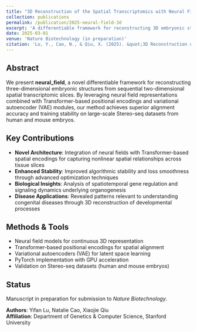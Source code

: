 ```yaml
---
title: "3D Reconstruction of the Spatial Transcriptomics with Neural Field"
collection: publications
permalink: /publication/2025-neural-field-3d
excerpt: 'A differentiable framework for reconstructing 3D embryonic structures from 2D spatial transcriptomic slices using neural field models with Transformer-based positional encodings and VAE modules.'
date: 2025-03-01
venue: 'Nature Biotechnology (in preparation)'
citation: 'Lu, Y., Cao, N., & Qiu, X. (2025). &quot;3D Reconstruction of the Spatial Transcriptomics with Neural Field.&quot; To be submitted to <i>Nature Biotechnology</i>.'
---
```


## Abstract

We present **neural_field**, a novel differentiable framework for reconstructing three-dimensional embryonic structures from sequential two-dimensional spatial transcriptomic slices. By leveraging neural field representations combined with Transformer-based positional encodings and variational autoencoder (VAE) modules, our method achieves superior alignment accuracy and training stability on large-scale Stereo-seq datasets from human and mouse embryos.

## Key Contributions

- **Novel Architecture**: Integration of neural fields with Transformer-based spatial encodings for capturing nonlinear spatial relationships across tissue slices
- **Enhanced Stability**: Improved algorithmic stability and loss smoothness through advanced optimization techniques
- **Biological Insights**: Analysis of spatiotemporal gene regulation and signaling dynamics underlying organogenesis
- **Disease Applications**: Revealed patterns relevant to understanding congenital diseases through 3D reconstruction of developmental processes

## Methods & Tools

- Neural field models for continuous 3D representation
- Transformer-based positional encodings for spatial alignment
- Variational autoencoders (VAE) for latent space learning
- PyTorch implementation with GPU acceleration
- Validation on Stereo-seq datasets (human and mouse embryos)

## Status

Manuscript in preparation for submission to *Nature Biotechnology*.

**Authors**: Yifan Lu, Natalie Cao, Xiaojie Qiu  
**Affiliation**: Department of Genetics & Computer Science, Stanford University
